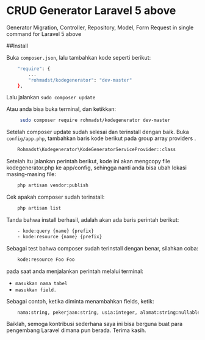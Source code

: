 # CRUD Generator Laravel 5 above
Generator Migration, Controller, Repository, Model, Form Request in single command for Laravel 5 above

##Install

Buka `composer.json`, lalu tambahkan kode seperti berikut:

```bash 
    "require": {
        ...
        "rohmadst/kodegenerator": "dev-master"
    },
```

Lalu jalankan `sudo composer update`

Atau anda bisa buka terminal, dan ketikkan:
```bash
     sudo composer require rohmadst/kodegenerator dev-master
```

Setelah composer update sudah selesai dan terinstall dengan baik.
Buka `config/app.php`, tambahkan baris kode berikut pada group array providers .

```bash
    Rohmadst\Kodegenerator\KodeGeneratorServiceProvider::class
```

Setelah itu jalankan perintah berikut, kode ini akan mengcopy file kodegenerator.php ke app/config, 
sehingga nanti anda bisa ubah lokasi masing-masing file:
```bash
    php artisan vendor:publish
```

Cek apakah composer sudah terinstall:
```bash
    php artisan list
```

Tanda bahwa install berhasil, adalah akan ada baris perintah berikut:
```bash
    - kode:query {name} {prefix}
    - kode:resource {name} {prefix}
```

Sebagai test bahwa composer sudah terinstall dengan benar, silahkan coba:
```bash
    kode:resource Foo Foo
```

pada saat anda menjalankan perintah melalui terminal:
- `masukkan nama tabel`
- `masukkan field.`

Sebagai contoh, ketika diminta menambahkan fields, ketik:
```bash
    nama:string, pekerjaan:string, usia:integer, alamat:string:nullable()->default(null)     
```

Baiklah, semoga kontribusi sederhana saya ini bisa berguna buat para pengembang Laravel dimana pun berada.
Terima kasih.